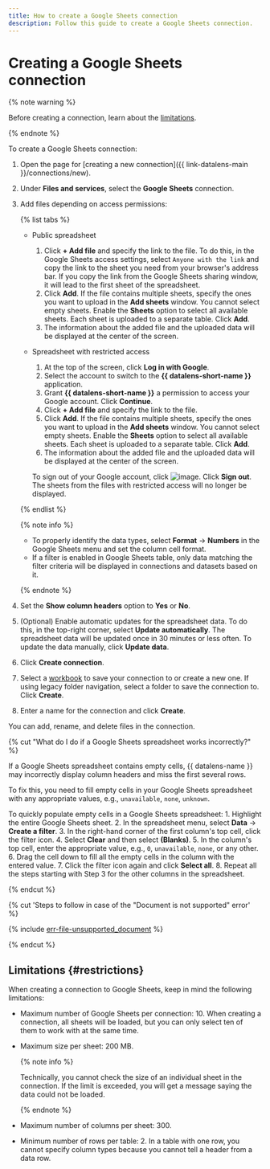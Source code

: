 ```yaml
---
title: How to create a Google Sheets connection
description: Follow this guide to create a Google Sheets connection.
---
```


# Creating a Google Sheets connection

{% note warning %}


Before creating a connection, learn about the [limitations](#restrictions).

{% endnote %}

To create a Google Sheets connection:

1. Open the page for [creating a new connection]({{ link-datalens-main }}/connections/new).
1. Under **Files and services**, select the **Google Sheets** connection.


1. Add files depending on access permissions:

   {% list tabs %}

   - Public spreadsheet

     1. Click **+ Add file** and specify the link to the file. To do this, in the Google Sheets access settings, select `Anyone with the link` and copy the link to the sheet you need from your browser's address bar. If you copy the link from the Google Sheets sharing window, it will lead to the first sheet of the spreadsheet.
     1. Click **Add**. If the file contains multiple sheets, specify the ones you want to upload in the **Add sheets** window. You cannot select empty sheets. Enable the **Sheets** option to select all available sheets. Each sheet is uploaded to a separate table. Click **Add**.
     1. The information about the added file and the uploaded data will be displayed at the center of the screen.

   - Spreadsheet with restricted access

     1. At the top of the screen, click **Log in with Google**.
     1. Select the account to switch to the **{{ datalens-short-name }}** application.
     1. Grant **{{ datalens-short-name }}** a permission to access your Google account. Click **Continue**.
     1. Click **+ Add file** and specify the link to the file.
     1. Click **Add**. If the file contains multiple sheets, specify the ones you want to upload in the **Add sheets** window. You cannot select empty sheets. Enable the **Sheets** option to select all available sheets. Each sheet is uploaded to a separate table. Click **Add**.
     1. The information about the added file and the uploaded data will be displayed at the center of the screen.

     To sign out of your Google account, click ![image](../../../_assets/console-icons/arrow-right-from-square.svg). Click **Sign out**. The sheets from the files with restricted access will no longer be displayed.

   {% endlist %}

   {% note info %}

   * To properly identify the data types, select **Format** → **Numbers** in the Google Sheets menu and set the column cell format.
   * If a filter is enabled in Google Sheets table, only data matching the filter criteria will be displayed in connections and datasets based on it.

   {% endnote %}

1. Set the **Show column headers** option to **Yes** or **No**.
1. (Optional) Enable automatic updates for the spreadsheet data. To do this, in the top-right corner, select **Update automatically**. The spreadsheet data will be updated once in 30 minutes or less often. To update the data manually, click **Update data**.
1. Click **Create connection**.
1. Select a [workbook](../../workbooks-collections/index.md) to save your connection to or create a new one. If using legacy folder navigation, select a folder to save the connection to. Click **Create**.
1. Enter a name for the connection and click **Create**.

You can add, rename, and delete files in the connection.



{% cut "What do I do if a Google Sheets spreadsheet works incorrectly?" %}

If a Google Sheets spreadsheet contains empty cells, {{ datalens-name }} may incorrectly display column headers and miss the first several rows.

To fix this, you need to fill empty cells in your Google Sheets spreadsheet with any appropriate values, e.g., `unavailable`, `none`, `unknown`.

To quickly populate empty cells in a Google Sheets spreadsheet:
1\. Highlight the entire Google Sheets sheet.
2\. In the spreadsheet menu, select **Data** → **Create a filter**.
3\. In the right-hand corner of the first column's top cell, click the filter icon.
4\. Select **Clear** and then select **(Blanks)**.
5\. In the column's top cell, enter the appropriate value, e.g., `0`, `unavailable`, `none`, or any other.
6\. Drag the cell down to fill all the empty cells in the column with the entered value.
7\. Click the filter icon again and click **Select all**.
8\. Repeat all the steps starting with Step 3 for the other columns in the spreadsheet.

{% endcut %}

{% cut 'Steps to follow in case of the "Document is not supported" error' %}

{% include [err-file-unsupported_document](../../../_includes/datalens/err-file-unsupported_document.md) %}

{% endcut %}


## Limitations {#restrictions}

When creating a connection to Google Sheets, keep in mind the following limitations:

* Maximum number of Google Sheets per connection: 10. When creating a connection, all sheets will be loaded, but you can only select ten of them to work with at the same time.
* Maximum size per sheet: 200 MB.
  
  {% note info %}
  
  Technically, you cannot check the size of an individual sheet in the connection. If the limit is exceeded, you will get a message saying the data could not be loaded.

  {% endnote %}

* Maximum number of columns per sheet: 300.
* Minimum number of rows per table: 2. In a table with one row, you cannot specify column types because you cannot tell a header from a data row.
